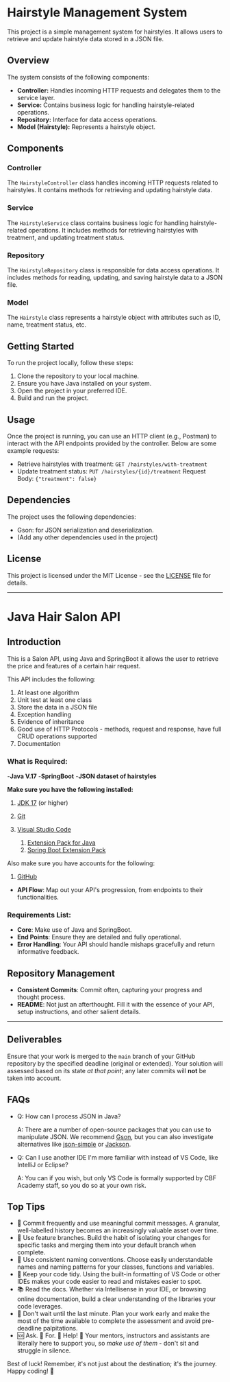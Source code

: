 # Hairstyle Management System

This project is a simple management system for hairstyles. It allows users to retrieve and update hairstyle data stored in a JSON file.

## Overview

The system consists of the following components:
- **Controller:** Handles incoming HTTP requests and delegates them to the service layer.
- **Service:** Contains business logic for handling hairstyle-related operations.
- **Repository:** Interface for data access operations.
- **Model (Hairstyle):** Represents a hairstyle object.

## Components

### Controller

The `HairstyleController` class handles incoming HTTP requests related to hairstyles. It contains methods for retrieving and updating hairstyle data.

### Service

The `HairstyleService` class contains business logic for handling hairstyle-related operations. It includes methods for retrieving hairstyles with treatment, and updating treatment status.

### Repository

The `HairstyleRepository` class is responsible for data access operations. It includes methods for reading, updating, and saving hairstyle data to a JSON file.

### Model

The `Hairstyle` class represents a hairstyle object with attributes such as ID, name, treatment status, etc.

## Getting Started

To run the project locally, follow these steps:
1. Clone the repository to your local machine.
2. Ensure you have Java installed on your system.
3. Open the project in your preferred IDE.
4. Build and run the project.

## Usage

Once the project is running, you can use an HTTP client (e.g., Postman) to interact with the API endpoints provided by the controller. Below are some example requests:

- Retrieve hairstyles with treatment: `GET /hairstyles/with-treatment`
- Update treatment status: `PUT /hairstyles/{id}/treatment`
  Request Body: `{"treatment": false}`

## Dependencies

The project uses the following dependencies:
- Gson: for JSON serialization and deserialization.
- (Add any other dependencies used in the project)

## License

This project is licensed under the MIT License - see the [LICENSE](LICENSE) file for details.

------------

# **Java Hair Salon API**

## **Introduction**
This is a Salon API, using Java and SpringBoot it allows the user to retrieve the price and features of a certain hair request.

This API includes the following:

1. At least one algorithm
1. Unit test at least one class
1. Store the data in a JSON file 
1. Exception handling 
1. Evidence of inheritance
1. Good use of HTTP Protocols - methods, request and response, have full CRUD operations supported 
1. Documentation

### **What is Required:**
-**Java V.17**
-**SpringBoot**
-**JSON dataset of hairstyles**

**Make sure you have the following installed:**

1. [JDK 17](https://learn.microsoft.com/en-gb/java/openjdk/download#openjdk-17) (or higher)

2. [Git](https://git-scm.com/downloads)

3. [Visual Studio Code](https://code.visualstudio.com/Download)
   1. [Extension Pack for Java](https://marketplace.visualstudio.com/items?itemName=vscjava.vscode-java-pack)
   2. [Spring Boot Extension Pack](https://marketplace.visualstudio.com/items?itemName=vmware.vscode-boot-dev-pack)

Also make sure you have accounts for the following:

1. [GitHub](https://github.com/signup)

- **API Flow**: Map out your API's progression, from endpoints to their functionalities.

### **Requirements List:**
- **Core**: Make use of Java and SpringBoot.
- **End Points**: Ensure they are detailed and fully operational.
- **Error Handling**: Your API should handle mishaps gracefully and return informative feedback.


## **Repository Management**

- **Consistent Commits**: Commit often, capturing your progress and thought process.
- **README**: Not just an afterthought. Fill it with the essence of your API, setup instructions, and other salient details.


---


## **Deliverables**

Ensure that your work is merged to the `main` branch of your GitHub repository by the specified deadline (original or extended). Your solution will assessed based on its state *at that point*; any later commits will **not** be taken into account.

## FAQs

- Q: How can I process JSON in Java?
    
    A: There are a number of open-source packages that you can use to manipulate JSON. We recommend [Gson](https://github.com/google/gson), but you can also investigate alternatives like [json-simple](https://github.com/cliftonlabs/json-simple) or [Jackson](https://github.com/FasterXML/jackson-databind/).

- Q: Can I use another IDE I'm more familiar with instead of VS Code, like IntelliJ or Eclipse?

    A: You can if you wish, but only VS Code is formally supported by CBF Academy staff, so you do so at your own risk.

## Top Tips

- :camera_flash: Commit frequently and use meaningful commit messages. A granular, well-labelled history becomes an increasingly valuable asset over time.
- :cactus: Use feature branches. Build the habit of isolating your changes for specific tasks and merging them into your default branch when complete.
- :vertical_traffic_light: Use consistent naming conventions. Choose easily understandable names and naming patterns for your classes, functions and variables.
- :triangular_ruler: Keep your code tidy. Using the built-in formatting of VS Code or other IDEs makes your code easier to read and mistakes easier to spot.
- :books: Read the docs. Whether via Intellisense in your IDE, or browsing online documentation, build a clear understanding of the libraries your code leverages.
- :calendar: Don't wait until the last minute. Plan your work early and make the most of the time available to complete the assessment and avoid pre-deadline palpitations.
- :sos: Ask. :clap: For. :clap: Help! :clap: Your mentors, instructors and assistants are literally here to support you, so *make use of them* - don't sit and struggle in silence.

Best of luck! Remember, it's not just about the destination; it's the journey. Happy coding! 🚀
